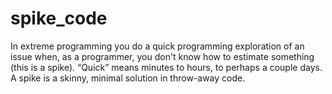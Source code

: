 spike_code
==========

In extreme programming you do a quick programming exploration of an issue when, as a programmer, you don't know how to estimate something (this is a spike). “Quick” means minutes to hours, to perhaps a couple days. A spike is a skinny, minimal solution in throw-away code.
